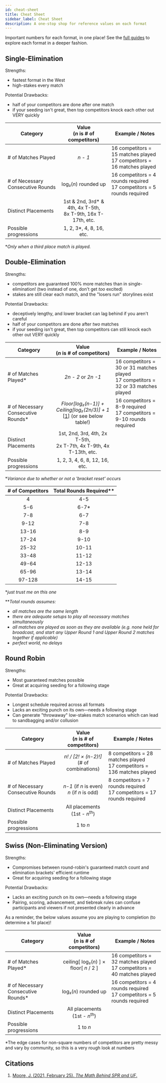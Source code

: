 ```yaml
---
id: cheat-sheet
title: Cheat Sheet
sidebar_label: Cheat Sheet
description: A one-stop shop for reference values on each format
---
```


Important numbers for each format, in one place!
See the [full guides](category/format-guides) to explore each format in a deeper fashion.

## Single-Elimination

Strengths:

* fastest format in the West
* high-stakes every match

Potential Drawbacks:

* half of your competitors are done after one match
* if your seeding isn't great, then top competitors knock each other out VERY quickly

| Category              |      Value <br />(*n* is # of competitors)                |   Example / Notes |
| -------------         | :-----------:             | ----- |
| # of Matches Played   | *n - 1*                   | 16 competitors = 15 matches played <br />17 competitors = 16 matches played |
| # of Necessary Consecutive Rounds    |   log₂(*n*) rounded up               | 16 competitors = 4 rounds required <br /> 17 competitors = 5 rounds required |
| Distinct Placements   |   1st & 2nd, 3rd* & 4th, 4x T-5th,<br />8x T-9th, 16x T-17th, etc.       |   |
| Possible progressions | 1, 2, 3*, 4, 8, 16, etc.   |

**Only when a third place match is played.*

## Double-Elimination

Strengths:

* competitors are guaranteed 100% more matches than in single-elimination! (two instead of one, don't get *too* excited)
* stakes are still clear each match, and the "losers run" storylines exist

Potential Drawbacks:

* deceptively lengthy, and lower bracket can lag behind if you aren't careful
* half of your competitors are done after *two* matches
* if your seeding isn't great, then top competitors can still knock each other out VERY quickly

| Category              |      Value <br />(*n* is # of competitors)                |   Example / Notes |
| -------------         | :-----------:             | ----- |
| # of Matches Played*   | *2n - 2* or *2n -1*       | 16 competitors = 30 or 31 matches played <br />17 competitors = 32 or 33 matches played |
| # of Necessary Consecutive Rounds* | *Floor[log₂(n-1)] + Ceiling[log₂(2n/3)] + 1* <br />[[1](#citations)] (or see below table!)          | 16 competitors = 8-9 required <br /> 17 competitors = 9-10 rounds required |
| Distinct Placements   |   1st, 2nd, 3rd, 4th, 2x T-5th,<br />2x T-7th, 4x T-9th, 4x T-13th, etc.       |   |
| Possible progressions | 1, 2, 3, 4, 6, 8, 12, 16, etc.   |

**Variance due to whether or not a 'bracket reset' occurs*

| # of Competitors  | Total Rounds Required**|
| :-------:         |   :-------:           |
| 4                 | 4-5                   |
| 5-6               | 6-7*                     |
| 7-8               | 6-7                     |
| 9-12              | 7-8                     |
| 13-16             | 8-9                     |
| 17-24             | 9-10                     |
| 25-32             | 10-11                    |
| 33-48             | 11-12                    |
| 49-64             | 12-13                    |
| 65-96             | 13-14                    |
| 97-128            | 14-15                    |

**just trust me on this one*

***Total rounds assumes:*

* *all matches are the same length*
* *there are adequate setups to play all necessary matches simultaneously*
* *all matches are played as soon as they are available (e.g. none held for broadcast, and start any Upper Round 1 and Upper Round 2 matches together if applicable)*
* *perfect world, no delays*

## Round Robin

Strengths:

* Most guaranteed matches possible
* Great at acquiring seeding for a following stage

Potential Drawbacks:

* Longest schedule required across all formats
* Lacks an exciting punch on its own—needs a following stage
* Can generate "throwaway" low-stakes match scenarios which can lead to sandbagging and/or collusion

| Category              |      Value <br />(*n* is # of competitors)                |   Example / Notes |
| -------------         | :-----------:             | ----- |
| # of Matches Played   | *n! / [2! × (n-2)!]* <br /> (# of combinations)       | 8 competitors = 28 matches played <br />17 competitors = 136 matches played |
| # of Necessary Consecutive Rounds | *n-1* (if *n* is even) <br />*n* (if *n* is odd)          | 8 competitors = 7 rounds required <br /> 17 competitors = 17 rounds required |
| Distinct Placements   |   All placements <br /> (1st - *n*<sup>th</sup>)       |   |
| Possible progressions | 1 to *n*  |

## Swiss (Non-Eliminating Version)

Strengths:

* Compromises between round-robin's guaranteed match count and elimination brackets' efficient runtime
* Great for acquiring seeding for a following stage

Potential Drawbacks:

* Lacks an exciting punch on its own—needs a following stage
* Pairing, scoring, advancement, and tiebreak rules can confuse participants and viewers if not presented clearly in advance

As a reminder, the below values assume you are playing to completion (to determine a 1st place)!

| Category              |      Value <br />(*n* is # of competitors)                |   Example / Notes |
| -------------         | :-----------:             | ----- |
| # of Matches Played*   | ceiling[ log₂(*n*) ] × floor[ *n*  / 2 ]                   | 16 competitors = 32 matches played <br />17 competitors = 40 matches played |
| # of Necessary Consecutive Rounds*    |   log₂(*n*) rounded up              | 16 competitors = 4 rounds required <br /> 17 competitors = 5 rounds required |
| Distinct Placements   |   All placements <br /> (1st - *n*<sup>th</sup>)       |
| Possible progressions | 1 to *n*  |

*The edge cases for non-square numbers of competitors are pretty messy and vary by community, so this is a very rough look at numbers

## Citations

1. [Moore, J. (2021, February 25). *The Math Behind SPR and UF*.](https://www.pgstats.com/articles/spr-uf-extra-mathematical-details)
